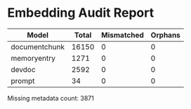 # Embedding Audit Report

| Model | Total | Mismatched | Orphans |
|-------|-------|-----------|---------|
| documentchunk | 16150 | 0 | 0 |
| memoryentry | 1271 | 0 | 0 |
| devdoc | 2592 | 0 | 0 |
| prompt | 34 | 0 | 0 |

Missing metadata count: 3871